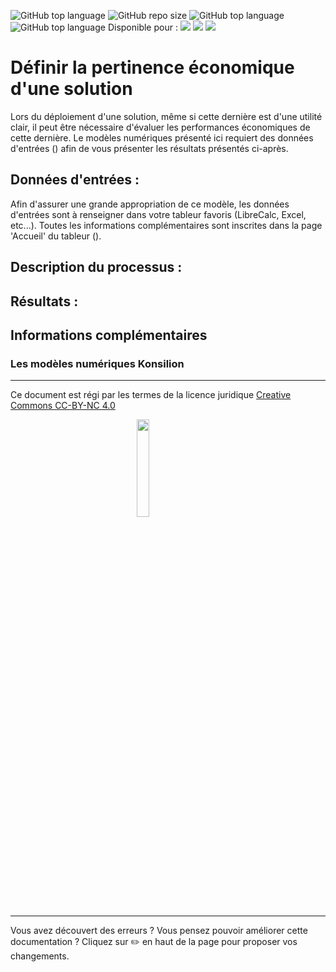 ![GitHub top language](https://img.shields.io/github/languages/top/Konsilion/MN_Analyse_Economique?style=?style=for-the-badge)
![GitHub repo size](https://img.shields.io/github/repo-size/Konsilion/MN_Analyse_Economique?style=?style=for-the-badge)
![GitHub top language](https://img.shields.io/github/downloads/Konsilion/MN_Analyse_Economique/total.svg?color=fedcba)
![GitHub top language](https://img.shields.io/badge/Maintenu-Oui-green.svg)
Disponible pour :
![](https://img.shields.io/badge/Windows-0078D6?style=for-the-badge&logo=windows&logoColor=white)
![](https://img.shields.io/badge/mac%20os-000000?style=for-the-badge&logo=apple&logoColor=white)
![](https://img.shields.io/badge/Linux-FCC624?style=for-the-badge&logo=linux&logoColor=black)
# Définir la pertinence économique d'une solution 
  
Lors du déploiement d'une solution, même si cette dernière est d'une utilité clair, il peut être nécessaire d'évaluer les performances économiques de cette dernière. Le modèles numériques présenté ici requiert des données d'entrées () afin de vous présenter les résultats présentés ci-après.

## Données d'entrées :

Afin d'assurer une grande appropriation de ce modèle, les données d'entrées sont à renseigner dans votre tableur favoris (LibreCalc, Excel, etc...). Toutes les informations complémentaires sont inscrites dans la page 'Accueil' du tableur ().

## Description du processus :


## Résultats :

## Informations complémentaires

### Les modèles numériques Konsilion




-----------
Ce document est régi par les termes de la licence juridique [Creative Commons CC-BY-NC 4.0](https://creativecommons.org/licenses/by-nc/4.0/deed.fr) 

<img style="display: block; margin: 0 auto;" src="https://mirrors.creativecommons.org/presskit/buttons/88x31/png/by-nc.png" width="20%">

---

Vous avez découvert des erreurs ? Vous pensez pouvoir améliorer cette documentation ? Cliquez sur :pencil2: en haut de la page pour proposer vos changements.

